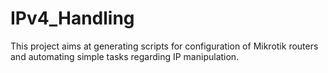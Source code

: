 # IPv4_Handling

This project aims at generating scripts for configuration of Mikrotik routers and automating
simple tasks regarding IP manipulation.

